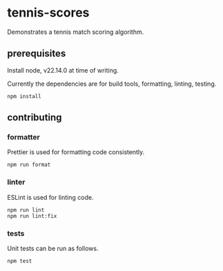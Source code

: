 # tennis-scores

Demonstrates a tennis match scoring algorithm.

## prerequisites

Install node, v22.14.0 at time of writing.

Currently the dependencies are for build tools, formatting, linting, testing.

```shell
npm install
```

## contributing

### formatter

Prettier is used for formatting code consistently.

```shell
npm run format
```

### linter

ESLint is used for linting code.

```shell
npm run lint
npm run lint:fix
```

### tests

Unit tests can be run as follows.

```shell
npm test
```
